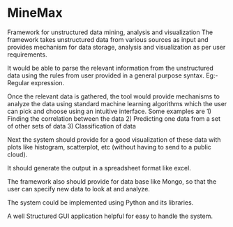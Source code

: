 # MineMax
Framework for unstructured data mining, analysis and visualization
The framework takes unstructured data from various sources  as input and provides mechanism for data storage, analysis and visualization as per user requirements.

It would be able to parse the relevant information from the unstructured data using the rules from user provided in a general purpose syntax. Eg:- Regular expression.

Once the relevant data is gathered, the tool would provide mechanisms to analyze the data using standard machine learning algorithms which the user can pick and choose using an intuitive interface.  Some examples are 1) Finding the correlation between the data   2) Predicting one data from a set of other sets of data 3) Classification of data

Next the system should provide for a good visualization of these data with plots  like histogram, scatterplot, etc (without having to send to a public cloud). 

It should generate the output in a spreadsheet format like excel.  

The framework also should provide for data base like Mongo, so that the user can specify new data to look at and analyze.

The system could be implemented using Python and its libraries.  

A well Structured GUI application helpful for easy to handle the system.
